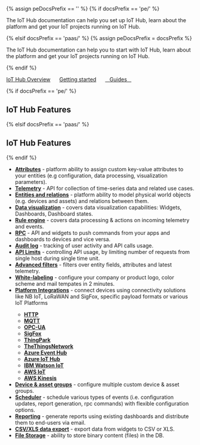 {% assign peDocsPrefix == '' %}
{% if docsPrefix == 'pe/' %}
<p>The IoT Hub documentation can help you set up IoT Hub, learn about the platform and get your IoT projects running on IoT Hub.</p>
{% elsif docsPrefix == 'paas/' %}
{% assign peDocsPrefix = docsPrefix %}
<p>The IoT Hub documentation can help you to start with IoT Hub, learn about the platform and get your IoT projects running on IoT Hub.</p>
{% endif %}

<a style="margin: 10px 10px 10px 0;" href="/docs/{{docsPrefix}}getting-started-guides/what-is-iothub/" class="button">IoT Hub Overview</a>
<a style="margin: 10px;" href="/docs/{{docsPrefix}}getting-started-guides/helloworld/" class="button">Getting started</a>
<a style="margin: 10px;" href="/docs/{{docsPrefix}}guides/" class="button">&nbsp;&nbsp;&nbsp;Guides&nbsp;&nbsp;&nbsp;</a>

{% if docsPrefix == 'pe/' %}
<h2 id="features">IoT Hub Features</h2>
{% elsif docsPrefix == 'paas/' %}
<h2 id="features">IoT Hub Features</h2>
{% endif %}

<ul>
<li><b><a href="/docs/{{docsPrefix}}user-guide/attributes/">Attributes</a></b> - platform ability to assign custom key-value attributes to your entities (e.g configuration, data processing, visualization parameters).</li>
<li><b><a href="/docs/{{docsPrefix}}user-guide/telemetry/">Telemetry</a></b> - API for collection of time-series data and related use cases.</li>
<li><b><a href="/docs/{{docsPrefix}}user-guide/rpc/">Entities and relations</a></b> - platform ability to model physical world objects (e.g. devices and assets) and relations between them.</li>
<li><b><a href="/docs/{{docsPrefix}}guides#AnchorIDDataVisualization">Data visualization</a></b> - covers data visualization capabilities: Widgets, Dashboards, Dashboard states.</li>
<li><b><a href="/docs/{{docsPrefix}}user-guide/rule-engine-2-0/re-getting-started/">Rule engine</a></b> - covers data processing & actions on incoming telemetry and events.</li>
<li><b><a href="/docs/{{docsPrefix}}user-guide/rpc/">RPC</a></b> - API and widgets to push commands from your apps and dashboards to devices and vice versa.</li>
<li><b><a href="/docs/{{docsPrefix}}user-guide/audit-log/">Audit log</a></b> - tracking of user activity and API calls usage.</li>
<li><b><a href="/docs/{{docsPrefix}}user-guide/api-limits/">API Limits</a></b> - controlling API usage, by limiting number of requests from single host during single time unit.</li>
<li><b><a href="/docs/{{docsPrefix}}user-guide/advanced-filters/">Advanced filters</a></b> - filters over entity fields, attributes and latest telemetry.</li>
<li><b><a href="/docs/{{peDocsPrefix}}user-guide/white-labeling/">White-labeling</a></b> - configure your company or product logo, color scheme and mail tempates in 2 minutes.</li>
<li><b><a href="/docs/{{peDocsPrefix}}user-guide/integrations/">Platform Integrations</a></b> - connect devices using connectivity solutions like NB IoT, LoRaWAN and SigFox, specific payload formats or various IoT Platforms</li>
    <ul>
        <li><b><a href="/docs/{{peDocsPrefix}}user-guide/integrations/http/">HTTP</a></b></li>
        <li><b><a href="/docs/{{peDocsPrefix}}user-guide/integrations/mqtt/">MQTT</a></b></li>
        <li><b><a href="/docs/{{peDocsPrefix}}user-guide/integrations/opc-ua/">OPC-UA</a></b></li>
        <li><b><a href="/docs/{{peDocsPrefix}}user-guide/integrations/sigfox/">SigFox</a></b></li>
        <li><b><a href="/docs/{{peDocsPrefix}}user-guide/integrations/thingpark/">ThingPark</a></b></li>
        <li><b><a href="/docs/{{peDocsPrefix}}user-guide/integrations/ttn/">TheThingsNetwork</a></b></li>
        <li><b><a href="/docs/{{peDocsPrefix}}user-guide/integrations/azure-event-hub/">Azure Event Hub</a></b></li>
        <li><b><a href="/docs/{{peDocsPrefix}}user-guide/integrations/azure-iot-hub/">Azure IoT Hub</a></b></li>
        <li><b><a href="/docs/{{peDocsPrefix}}user-guide/integrations/ibm-watson-iot/">IBM Watson IoT</a></b></li>
        <li><b><a href="/docs/{{peDocsPrefix}}user-guide/integrations/aws-iot/">AWS IoT</a></b></li>
        <li><b><a href="/docs/{{peDocsPrefix}}user-guide/integrations/aws-kinesis/">AWS Kinesis</a></b></li>
    </ul>
<li><b><a href="/docs/{{peDocsPrefix}}user-guide/groups/">Device & asset groups</a></b> - configure multiple custom device & asset groups.</li>
<li><b><a href="/docs/{{peDocsPrefix}}user-guide/scheduler/">Scheduler</a></b> - schedule various types of events (i.e. configuration updates, report generation, rpc commands) with flexible configuration options.</li>
<li><b><a href="/docs/{{peDocsPrefix}}user-guide/reporting/">Reporting</a></b> - generate reports using existing dashboards and distribute them to end-users via email.</li>
<li><b><a href="/docs/{{peDocsPrefix}}user-guide/csv-xls-data-export/">CSV/XLS data export</a></b> - export data from widgets to CSV or XLS.</li>
<li><b><a href="/docs/{{peDocsPrefix}}user-guide/file-storage/">File Storage</a></b> - ability to store binary content (files) in the DB.</li>
</ul>

<!-- <h2>Video Tutorials</h2>

<p>The IoT Hub Youtube <b><a href="https://www.youtube.com/channel/UCDb9fsV-YR4JmnipAMGsVAQ/videos">channel</a></b> contains useful video tutorials that cover various platform features.</p> -->
